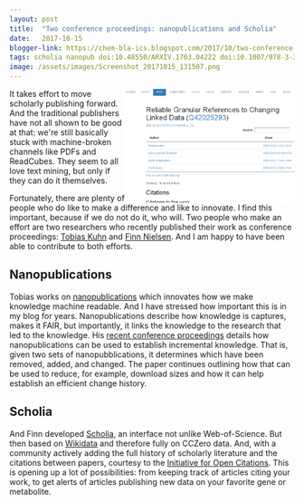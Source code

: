 ```yaml
---
layout: post
title:  "Two conference proceedings: nanopublications and Scholia"
date:   2017-10-15
blogger-link: https://chem-bla-ics.blogspot.com/2017/10/two-conference-proceedings.html
tags: scholia nanopub doi:10.48550/ARXIV.1703.04222 doi:10.1007/978-3-319-68288-4_26
image: /assets/images/Screenshot_20171015_131507.png
---
```


<img style="float: right;" src="/assets/images/Screenshot_20171015_131507.png" width="300" alt="The nanopublication conference article in Scholia." />
It takes effort to move scholarly publishing forward. And the traditional publishers have not all shown to
be good at that: we're still basically stuck with machine-broken channels like PDFs and ReadCubes. They seem
to all love text mining, but only if they can do it themselves.

Fortunately, there are plenty of people who do like to make a difference and like to innovate. I find this
important, because if we do not do it, who will. Two people who make an effort are two researchers who
recently published their work as conference proceedings: [Tobias Kuhn](http://www.tkuhn.org/) and
[Finn Nielsen](https://github.com/fnielsen). And I am happy to have been able to contribute to both efforts.

## Nanopublications

Tobias works on [nanopublications](http://nanopub.org/wordpress/) which innovates how we make knowledge machine
readable. And I have stressed how important this is in my blog for years. Nanopublications describe how
knowledge is captures, makes it FAIR, but importantly, it links the knowledge to the research that led to the
knowledge. His [recent conference proceedings](https://doi.org/10.1007/978-3-319-68288-4_26)
details how nanopublications can be used to establish incremental
knowledge. That is, given two sets of nanopubblications, it determines which have been removed, added, and
changed. The paper continues outlining how that can be used to reduce, for example, download sizes and how
it can help establish an efficient change history.

## Scholia

And Finn developed [Scholia](https://tools.wmflabs.org/scholia/), an interface not unlike Web-of-Science. But
then based on [Wikidata](http://wikidata.org/) and therefore fully on CCZero data. And, with a community
actively adding the full history of scholarly literature and the citations between papers, courtesy to the
[Initiative for Open Citations](https://i4oc.org/). This is opening up a lot of possibilities: from keeping
track of articles citing your work, to get alerts of articles publishing new data on your favorite gene or
metabolite.
